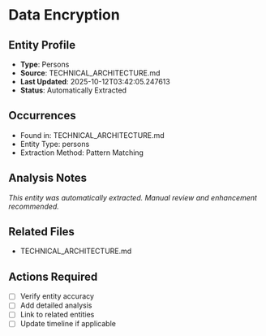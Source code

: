 # Data Encryption

## Entity Profile
- **Type**: Persons
- **Source**: TECHNICAL_ARCHITECTURE.md
- **Last Updated**: 2025-10-12T03:42:05.247613
- **Status**: Automatically Extracted

## Occurrences
- Found in: TECHNICAL_ARCHITECTURE.md
- Entity Type: persons
- Extraction Method: Pattern Matching

## Analysis Notes
*This entity was automatically extracted. Manual review and enhancement recommended.*

## Related Files
- TECHNICAL_ARCHITECTURE.md

## Actions Required
- [ ] Verify entity accuracy
- [ ] Add detailed analysis
- [ ] Link to related entities
- [ ] Update timeline if applicable
